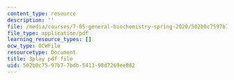 ```yaml
---
content_type: resource
description: ''
file: /media/courses/7-05-general-biochemistry-spring-2020/502b0c7597b77bdb541398d7269ee882_33w-baH49rA.pdf
file_type: application/pdf
learning_resource_types: []
ocw_type: OCWFile
resourcetype: Document
title: 3play pdf file
uid: 502b0c75-97b7-7bdb-5413-98d7269ee882
---
```

